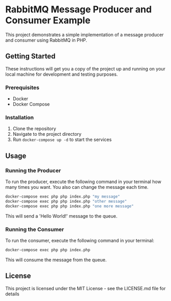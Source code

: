 # RabbitMQ Message Producer and Consumer Example

This project demonstrates a simple implementation of a message producer and consumer using RabbitMQ in PHP.

## Getting Started

These instructions will get you a copy of the project up and running on your local machine for development and testing purposes.

### Prerequisites

- Docker
- Docker Compose

### Installation

1. Clone the repository
2. Navigate to the project directory
3. Run `docker-compose up -d` to start the services

## Usage

### Running the Producer

To run the producer, execute the following command in your terminal how many times you want. You also can change the message each time.

```bash
docker-compose exec php php index.php "my message"
docker-compose exec php php index.php "other message"
docker-compose exec php php index.php "one more message"
```

This will send a 'Hello World!' message to the queue.

### Running the Consumer
To run the consumer, execute the following command in your terminal:
```bash
docker-compose exec php php index.php
```

This will consume the message from the queue.

## License
This project is licensed under the MIT License - see the LICENSE.md file for details